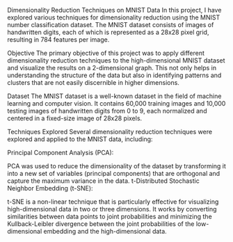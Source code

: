 Dimensionality Reduction Techniques on MNIST Data
In this project, I have explored various techniques for dimensionality reduction using the MNIST number classification dataset. The MNIST dataset consists of images of handwritten digits, each of which is represented as a 28x28 pixel grid, resulting in 784 features per image.

Objective
The primary objective of this project was to apply different dimensionality reduction techniques to the high-dimensional MNIST dataset and visualize the results on a 2-dimensional graph. This not only helps in understanding the structure of the data but also in identifying patterns and clusters that are not easily discernible in higher dimensions.

Dataset
The MNIST dataset is a well-known dataset in the field of machine learning and computer vision. It contains 60,000 training images and 10,000 testing images of handwritten digits from 0 to 9, each normalized and centered in a fixed-size image of 28x28 pixels.

Techniques Explored
Several dimensionality reduction techniques were explored and applied to the MNIST data, including:

Principal Component Analysis (PCA):

PCA was used to reduce the dimensionality of the dataset by transforming it into a new set of variables (principal components) that are orthogonal and capture the maximum variance in the data.
t-Distributed Stochastic Neighbor Embedding (t-SNE):

t-SNE is a non-linear technique that is particularly effective for visualizing high-dimensional data in two or three dimensions. It works by converting similarities between data points to joint probabilities and minimizing the Kullback-Leibler divergence between the joint probabilities of the low-dimensional embedding and the high-dimensional data.
